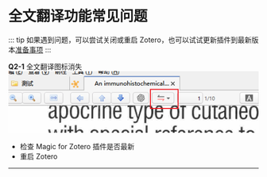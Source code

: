 # 全文翻译功能常见问题

::: tip
如果遇到问题，可以尝试关闭或重启 Zotero，也可以试试更新插件到最新版本[准备事项](../quickStart/preparations.md)
:::

**Q2-1** 全文翻译图标消失![](../../assets/image_faq_fulltext_translate_icon_missing.png)

- 检查 Magic for Zotero 插件是否最新
- 重启 Zotero

-----------------------
